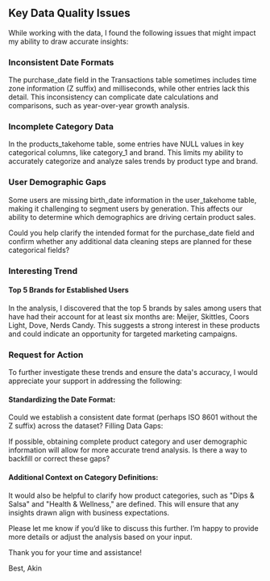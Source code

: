 ## Key Data Quality Issues

While working with the data, I found the following issues that might impact my ability to draw accurate insights:

### Inconsistent Date Formats

The purchase_date field in the Transactions table sometimes includes time zone information (Z suffix) and milliseconds, while other entries lack this detail. This inconsistency can complicate date calculations and comparisons, such as year-over-year growth analysis.

### Incomplete Category Data

In the products_takehome table, some entries have NULL values in key categorical columns, like category_1 and brand. This limits my ability to accurately categorize and analyze sales trends by product type and brand.

### User Demographic Gaps

Some users are missing birth_date information in the user_takehome table, making it challenging to segment users by generation. This affects our ability to determine which demographics are driving certain product sales.

Could you help clarify the intended format for the purchase_date field and confirm whether any additional data cleaning steps are planned for these categorical fields?

### Interesting Trend

#### Top 5 Brands for Established Users

In the analysis, I discovered that the top 5 brands by sales among users that have had their account for at least six months are: Meijer, Skittles, Coors Light, Dove, Nerds Candy.
This suggests a strong interest in these products and could indicate an opportunity for targeted marketing campaigns.

### Request for Action

To further investigate these trends and ensure the data's accuracy, I would appreciate your support in addressing the following:

#### Standardizing the Date Format: 

Could we establish a consistent date format (perhaps ISO 8601 without the Z suffix) across the dataset?
Filling Data Gaps: 

If possible, obtaining complete product category and user demographic information will allow for more accurate trend analysis. Is there a way to backfill or correct these gaps?

#### Additional Context on Category Definitions: 

It would also be helpful to clarify how product categories, such as "Dips & Salsa" and "Health & Wellness," are defined. This will ensure that any insights drawn align with business expectations.

Please let me know if you’d like to discuss this further. I’m happy to provide more details or adjust the analysis based on your input.

Thank you for your time and assistance!

Best,
Akin
